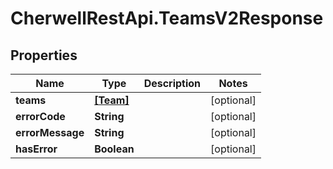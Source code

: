 # CherwellRestApi.TeamsV2Response

## Properties
Name | Type | Description | Notes
------------ | ------------- | ------------- | -------------
**teams** | [**[Team]**](Team.md) |  | [optional] 
**errorCode** | **String** |  | [optional] 
**errorMessage** | **String** |  | [optional] 
**hasError** | **Boolean** |  | [optional] 


